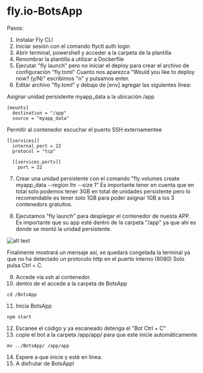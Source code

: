 # fly.io-BotsApp
Pasos:
1. Instalar Fly CLI
2. Iniciar sesión con el comando flyctl auth login
3. Abrir terminal, powershell y acceder a la carpeta de la plantilla
4. Renombrar la plantilla a utilizar a Dockerfile
5. Ejecutar "fly launch" pero no iniciar el deploy para crear el archivo de configuración "fly.toml"
Cuanto nos aparezca "Would you like to deploy now? (y/N)" escribimos "n" y pulsamos enter.
6. Editar archivo "fly.toml" y  debajo de [env]  agregar las siguientes línea:

Asignar unidad persistente myapp_data a la ubicación /app
```
[mounts]
  destination = "/app"
  source = "myapp_data"
```

Permitir al contenedor escuchar el puerto SSH externamentee

```
[[services]]
  internal_port = 22
  protocol = "tcp"

  [[services.ports]]
    port = 22
```

7. Crear una unidad persistente con el comando "fly volumes create myapp_data --region lhr --size 1"
Es importante tener en cuenta que en total solo podemos tener 3GB en total de unidades persistente
pero lo recomendable es tener solo 1GB para poder asignar 1GB a los 3 contenedors gratuitos.

8. Ejecutamos "fly launch" para desplegar el contenedor de nuesta APP.
Es importante que su app esté dentro de la carpeta "/app" ya que ahí es donde se montó la unidad persistente.

![alt text](https://i.ibb.co/p2wGpk9/critial-error.jpg)

Finalmente mostrará un mensaje así, se quedará congelada la terminal ya que no ha detectado un protocolo http en el puerto interno (8080)
Solo pulsa Ctrl + C.

9. Accede vía ssh al contenedor.
10. dentro de el accede a la carpeta de BotsApp
```
cd /BotsApp
```
11. Inicia BotsApp
```
npm start
```
12. Escanee el código y ya escaneado detenga el "Bot Ctrl + C"
13. copie el bot a la carpeta /app/app/ para que este inicie automáticamente
```
mv ../BotsApp/ /app/app
```
14. Espere a que inicie y esté en línea.
15. A disfrutar de BotsApp!

